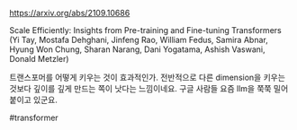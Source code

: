 https://arxiv.org/abs/2109.10686

Scale Efficiently: Insights from Pre-training and Fine-tuning Transformers (Yi Tay, Mostafa Dehghani, Jinfeng Rao, William Fedus, Samira Abnar, Hyung Won 
Chung, Sharan Narang, Dani Yogatama, Ashish Vaswani, Donald Metzler)

트랜스포머를 어떻게 키우는 것이 효과적인가. 전반적으로 다른 dimension을 키우는 것보다 깊이를 깊게 만드는 쪽이 낫다는 느낌이네요. 구글 사람들 요즘 llm을 쭉쭉 밀어붙이고 있군요.

#transformer
